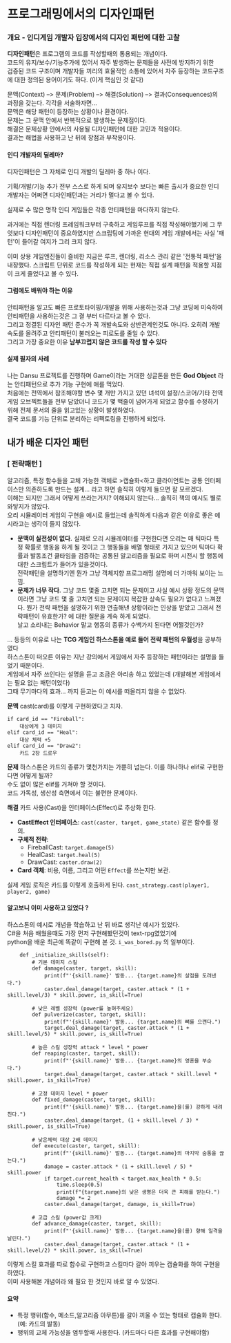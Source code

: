 # 프로그래밍에서의 디자인패턴
### 개요 - 인디게임 개발자 입장에서의 디자인 패턴에 대한 고찰
<b>디자인패턴</b>은 프로그램의 코드를 작성할때의 통용되는 개념이다.  
코드의 유지/보수/기능추가에 있어서 자주 발생하는 문제들을 사전에 방지하기 위한  
검증된 코드 구조이며 개발자들 끼리의 효율적인 소통에 있어서 자주 등장하는 코드구조에 대한 정의된 용어이기도 하다. (이게 핵심인 것 같다)  

문맥(Context) –> 문제(Problem) –> 해결(Solution) –> 결과(Consequences)의 과정을 갖는다.
각각을 서술하자면...  
문맥은 해당 패턴이 등장하는 상황이나 환경이다.  
문제는 그 문맥 안에서 반복적으로 발생하는 문제점이다.  
해결은 문제상황 안에서의 사용될 디자인패턴에 대한  고민과 적용이다.  
결과는 해법을 사용하고 난 뒤에 장점과 부작용이다.  

#### 인디 개발자의 딜레마?  
디자인패턴은 그 자체로 인디 개발의 딜레마 중 하나 이다.  

기획/개발/기능 추가 전부 스스로 하게 되며 유지보수 보다는 빠른 출시가 중요한 인디 개발자는 어쩌면 디자인패턴과는 거리가 멀다고 볼 수 있다.  

실제로 수 많은 명작 인디 게임들은 각종 안티패턴을 마다하지 않는다.  

과거에는 직접 렌더링 프레임워크부터 구축하고 게임루프를 직접 작성해야했기에 그 무엇보다 디자인패턴이 중요하였지만 스크립팅에 가까운 현대의 게임 개발에서는 사실 '패턴'이 들어갈 여지가 그리 크지 않다.  

이미 상용 게임엔진들이 즐비한 지금은 루프, 렌더링, 리소스 관리 같은 '전통적 패턴'을 내장했다. 스크립트 단위로 코드를 작성하게 되는 현재는 직접 설계 패턴을 적용할 지점이 크게 줄었다고 볼 수 있다.  


#### 그럼에도 배워야 하는 이유
안티패턴을 알고도 빠른 프로토타이핑/개발을 위해 사용하는것과 그냥 코딩에 미숙하여 안티패턴을 사용하는것은 그 결 부터 다르다고 볼 수 있다.  
그리고 정결된 디자인 패턴 준수가 꼭 개발속도와 상반관계인것도 아니다. 오히려 개발 속도를 올려주고 안티패턴이 불러오는 피로도를 줄일 수 있다.  
그리고 가장 중요한 이유 **남부끄럽지 않은 코드를 작성 할 수 있다**  

#### 실제 필자의 사례
나는 Dansu 프로젝트를 진행하며 Game이라는 거대한 싱글톤을 만든 **God Object** 라는 안티패턴으로 추가 기능 구현에 애를 먹었다.  
처음에는 전역에서 참조해야할 변수 몇 개만 가지고 있던 녀석이 설정/스코어/기타 전역 게임 오브젝트들을 전부 담았더니 코드가 몇 백줄이 넘어가게 되었고 함수를 수정하기 위해 전체 문서의 줄을 읽고있는 상황이 발생하였다.  
결국 코드를 기능 단위로 분리하는 리펙토링을 진행하게 되었다.  

## 내가 배운 디자인 패턴
###  [ 전략패턴 ]
알고리즘, 특정 함수들을 교체 가능한 객체로 >캡슐화<하고 클라이언트는 공통 인터페이스만 의존하도록 만드는 설계... 라고 하면 솔직히 이렇게 들으면 잘 모르겠다.  
이해는 되지만 그래서 어떻게 쓰라는거지? 이해되지 않는다... 솔직히 책의 예시도 별로 와닿지가 않았다.  
오리 시뮬레이터 게임의 구현을 예시로 들었는데 솔직하게 다음과 같은 이유로 좋은 예시라고는 생각이 들지 않았다.  

- **문맥이 실전성이 없다.**
실제로 오리 시뮬레이터를 구현한다면 오리는 매 틱마다 특정 확률로 행동을 하게 될 것이고 그 행동들을 배열 형태로 가지고 있으며 틱마다 확률과 발동조건 쿨타임을 검증하는 공통된 알고리즘을 필요로 하며 시전시 할 행동에 대한 스크립트가 들어가 있을것이다.  
전략패턴을 설명하기엔 뭔가 그냥 객체지향 프로그래밍 설명에 더 가까워 보이는 느낌.  
- **문제가 너무 작다.**
그냥 코드 몇줄 고치면 되는 문제이고 사실 예시 상황 정도의 문맥이라면 그냥 코드 몇 줄 고치면 되는 문제이지 복잡한 상속도 필요가 없다고 느껴졌다.
뭔가 전략 패턴을 설명하기 위한 연출해낸 상황이라는 인상을 받았고 그래서 전략패턴이 유효한가? 에 대한 질문을 계속 하게 되었다.  
날고 소리내는 Behavior 말고 행동의 종류가 수백가지 된다면 어쩔것인가?

... 등등의 이유로 나는 **TCG 게임인 하스스톤을 예로 들어 전략 패턴의 우월성**을 공부하였다  
하스스톤이 떠오른 이유는 지난 강의에서 게임에서 자주 등장하는 패턴이라는 설명을 들었기 때문이다.  
게임에서 자주 쓰인다는 설명을 듣고 조금은 아리송 하고 있었는데 (개발해본 게임에서는 필요 없는 패턴이었다)  
그때 무기마다의 효과... 까지 듣고는 이 예시를 떠올리지 않을 수 없었다.  

**문맥**
cast(card)를 이렇게 구현하였다고 치자.  
```
if card_id == "Fireball":
	대상에게 3 데미지
elif card_id == "Heal":
    대상 체력 +5
elif card_id == "Draw2":
    카드 2장 드로우
```

**문제**
하스스톤은 카드의 종류가 몇천가지는 가뿐히 넘는다. 이를 하나하나 elif로 구현한다면 어떻게 될까?  
수도 없이 많은 elif를 거쳐야 할 것이다.  
코드 가독성, 생산성 측면에서 이는 불편한 문제이다.  


**해결**
카드 사용(Cast)을 인터페이스(Effect)로 추상화 한다.  

-   **CastEffect 인터페이스**: `cast(caster, target, game_state)` 같은 함수를 정의.
-   **구체적 전략**:
    -   FireballCast: `target.damage(5)`
    -   HealCast: `target.heal(5)`
    -   DrawCast: `caster.draw(2)`
-   **Card 객체**: 비용, 이름, 그리고 어떤 `Effect`를 쓰는지만 보관.
    
실제 게임 로직은 카드를 이렇게 호출하게 된다. `cast_strategy.cast(player1, player2, game)`  

#### 알고보니 이미 사용하고 있었다 ?
하스스톤의 예시로 개념을 학습하고 난 뒤 바로 생각난 예시가 있었다.  
C#을 처음 배웠을때도 가장 먼저 구현해봤던것이 text-rpg였었기에  
python을 배운 최근에 똑같이 구현해 본 것. `i_was_bored.py` 의 일부이다.  
```
    def _initialize_skills(self):
        # 기본 데미지 스킬
        def damage(caster, target, skill):
            print(f"'{skill.name}' 발동... {target.name}의 살점을 도려낸다.")
            caster.deal_damage(target, caster.attack * (1 + skill.level/3) * skill.power, is_skill=True)

        # 낮은 레벨 성장력 (power를 높혀주세요)
        def pulverize(caster, target, skill):
            print(f"'{skill.name}' 발동... {target.name}의 뼈를 으깬다.")
            target.deal_damage(target, caster.attack * (1 + skill.level/5) * skill.power, is_skill=True)

        # 높은 스킬 성장력 attack * level * power
        def reaping(caster, target, skill):
            print(f"'{skill.name}' 발동... {target.name}의 영혼을 부순다.")
            target.deal_damage(target, caster.attack * skill.level * skill.power, is_skill=True)

        # 고정 데미지 level * power
        def fixed_damage(caster, target, skill):
            print(f"'{skill.name}' 발동... {target.name}을(를) 강하게 내려친다.")
            caster.deal_damage(target, (1 + skill.level / 3) * skill.power, is_skill=True)

        # 낮은체력 대상 2배 데미지
        def execute(caster, target, skill):
            print(f"'{skill.name}' 발동... {target.name}의 마지막 숨통을 끊는다.")
            damage = caster.attack * (1 + skill.level / 5) * skill.power
            if target.current_health < target.max_health * 0.5:
                time.sleep(0.5)
                print(f"{target.name}의 낮은 생명은 더욱 큰 피해를 받는다.")
                damage *= 2
            caster.deal_damage(target, damage, is_skill=True)

        # 고급 스킬 (power값 크게)
        def advance_damage(caster, target, skill):
            print(f"'{skill.name}' 발동... {target.name}을(를) 향해 일격을 날린다.")
            caster.deal_damage(target, caster.attack * (1 + skill.level/2) * skill.power, is_skill=True)

```

이렇게 스킬 효과를 따로 함수로 구현하고 스킬마다 갈아 끼우는 캡슐화를 하여 구현을 하였다.  
이미 사용해본 개념이라 왜 필요 한 것인지 바로 알 수 있었다.  

#### 요약  
- 특정 행위(함수, 메소드,알고리즘 아무튼)를 갈아 끼울 수 있는 형태로 캡슐화 한다. (예: 카드의 발동)  
- 행위의 교체 가능성을 염두할때 사용한다. (카드마다 다른 효과를 구현해야함)  
